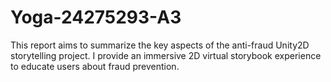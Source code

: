 # Yoga-24275293-A3
This report aims to summarize the key aspects of the anti-fraud Unity2D storytelling project. I provide an immersive 2D virtual storybook experience to educate users about fraud prevention.

